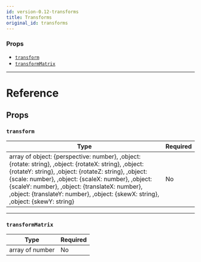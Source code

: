 ```yaml
---
id: version-0.12-transforms
title: Transforms
original_id: transforms
---
```

### Props

- [`transform`](transforms.md#transform)
- [`transformMatrix`](transforms.md#transformmatrix)






---

# Reference

## Props

### `transform`



| Type | Required |
| - | - |
| array of object: {perspective: number}, ,object: {rotate: string}, ,object: {rotateX: string}, ,object: {rotateY: string}, ,object: {rotateZ: string}, ,object: {scale: number}, ,object: {scaleX: number}, ,object: {scaleY: number}, ,object: {translateX: number}, ,object: {translateY: number}, ,object: {skewX: string}, ,object: {skewY: string} | No |




---

### `transformMatrix`



| Type | Required |
| - | - |
| array of number | No |






